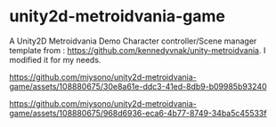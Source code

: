# unity2d-metroidvania-game

A Unity2D Metroidvania Demo
Character controller/Scene manager template from : https://github.com/kennedyvnak/unity-metroidvania.
I modified it for my needs.

https://github.com/miysono/unity2d-metroidvania-game/assets/108880675/30e8a61e-ddc3-41ed-8db9-b09985b93240


https://github.com/miysono/unity2d-metroidvania-game/assets/108880675/968d6936-eca6-4b77-8749-34ba5c45533f

